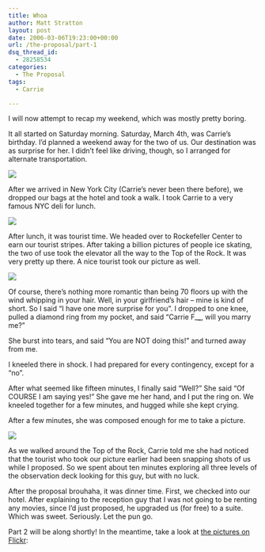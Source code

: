 ```yaml
---
title: Whoa
author: Matt Stratton
layout: post
date: 2006-03-06T19:23:00+00:00
url: /the-proposal/part-1
dsq_thread_id:
  - 28258534
categories:
  - The Proposal
tags:
  - Carrie

---
```

I will now attempt to recap my weekend, which was mostly pretty boring.

It all started on Saturday morning. Saturday, March 4th, was Carrie&#8217;s birthday. I&#8217;d planned a weekend away for the two of us. Our destination was as surprise for her. I didn&#8217;t feel like driving, though, so I arranged for alternate transportation.

[![][1]][2]

After we arrived in New York City (Carrie&#8217;s never been there before), we dropped our bags at the hotel and took a walk. I took Carrie to a very famous NYC deli for lunch.

[![][3]][4]

After lunch, it was tourist time. We headed over to Rockefeller Center to earn our tourist stripes. After taking a billion pictures of people ice skating, the two of use took the elevator all the way to the Top of the Rock. It was very pretty up there. A nice tourist took our picture as well.

[![][5]][6]

Of course, there&#8217;s nothing more romantic than being 70 floors up with the wind whipping in your hair. Well, in your girlfriend&#8217;s hair &#8211; mine is kind of short. So I said &#8220;I have one more surprise for you&#8221;. I dropped to one knee, pulled a diamond ring from my pocket, and said &#8220;Carrie F\___\___, will you marry me?&#8221;

She burst into tears, and said &#8220;You are NOT doing this!&#8221; and turned away from me.

I kneeled there in shock. I had prepared for every contingency, except for a &#8220;no&#8221;.

After what seemed like fifteen minutes, I finally said &#8220;Well?&#8221; She said &#8220;Of COURSE I am saying yes!&#8221; She gave me her hand, and I put the ring on. We kneeled together for a few minutes, and hugged while she kept crying.

After a few minutes, she was composed enough for me to take a picture.

[![][7]][8]

As we walked around the Top of the Rock, Carrie told me she had noticed that the tourist who took our picture earlier had been snapping shots of us while I proposed. So we spent about ten minutes exploring all three levels of the observation deck looking for this guy, but with no luck.

After the proposal brouhaha, it was dinner time. First, we checked into our hotel. After explaining to the reception guy that I was not going to be renting any movies, since I&#8217;d just proposed, he upgraded us (for free) to a suite. Which was sweet. Seriously. Let the pun go.

Part 2 will be along shortly! In the meantime, take a look at [the pictures on Flickr][9]:

 [1]: http://static.flickr.com/39/108932964_0129267f31.jpg
 [2]: http://www.flickr.com/photos/mugsy/108932964/
 [3]: http://static.flickr.com/48/108933283_f4db9073e7.jpg
 [4]: http://www.flickr.com/photos/mugsy/108933283/in/photostream/
 [5]: http://static.flickr.com/35/108933944_ecacb41795.jpg
 [6]: http://www.flickr.com/photos/mugsy/108933944/in/photostream/
 [7]: http://static.flickr.com/35/108934654_059efc36d8.jpg
 [8]: http://www.flickr.com/photos/mugsy/108934654/in/photostream/
 [9]: http://www.flickr.com/photos/mugsy/sets/72057594076590630/